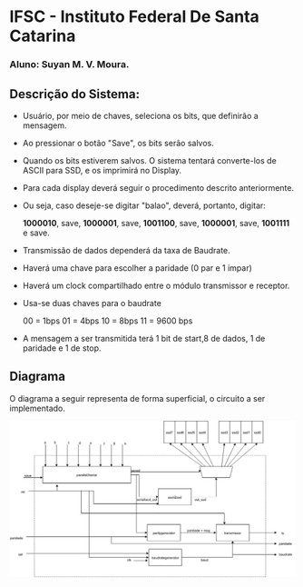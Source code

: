 # IFSC - Instituto Federal De Santa Catarina 
### Aluno: Suyan M. V. Moura. 

## Descrição do Sistema: 
* Usuário, por meio de chaves, seleciona os bits, que definirão a mensagem. 
* Ao pressionar o botão "Save", os bits serão salvos. 
* Quando os bits estiverem salvos. O sistema tentará converte-los de ASCII para SSD, e os imprimirá no Display. 
* Para cada display deverá seguir o procedimento descrito anteriormente. 
* Ou seja, caso deseje-se digitar "balao", deverá, portanto, digitar: 

    **1000010**, save, **1000001**, save, **1001100**, save, 
    **1000001**, save, **1001111** e save. 

* Transmissão de dados dependerá da taxa de Baudrate. 

* Haverá uma chave para escolher a paridade (0 par e 1 impar)

* Haverá um clock compartilhado entre o módulo transmissor e receptor.

* Usa-se duas chaves para o baudrate
    
    00 = 1bps 
    01 = 4bps 
    10 = 8bps 
    11 = 9600 bps

* A mensagem a ser transmitida terá 1 bit de start,8 de dados, 1 de paridade e 1 de stop.

## Diagrama 

O diagrama a seguir representa de forma superficial, o circuito a ser implementado. 

![diagram](diagram1.png)